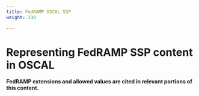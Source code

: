 ```yaml
---
title: FedRAMP OSCAL SSP
weight: 330

---
```

# Representing FedRAMP SSP content in OSCAL



**FedRAMP extensions and allowed values are cited in relevant portions of this content.**
